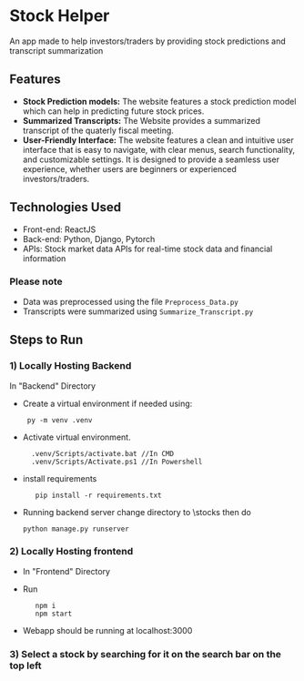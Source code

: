 # Stock Helper
An app made to help investors/traders by providing stock predictions and transcript summarization  

## Features
- **Stock Prediction models:** The website features a stock prediction model which can help in predicting future stock prices. 
- **Summarized Transcripts:** The Website provides a summarized transcript of the quaterly fiscal meeting.
- **User-Friendly Interface:** The website features a clean and intuitive user interface that is easy to navigate, with clear menus, search functionality, and customizable settings. It is designed to provide a seamless user experience, whether users are beginners or experienced investors/traders.
## Technologies Used

-   Front-end: ReactJS
-   Back-end: Python, Django, Pytorch
-   APIs: Stock market data APIs for real-time stock data and financial information

### Please note
- Data was preprocessed using the file `Preprocess_Data.py`
- Transcripts were summarized using `Summarize_Transcript.py`

## Steps to Run

### 1) Locally Hosting Backend
In "Backend" Directory
- Create a virtual environment if needed using:

       py -m venv .venv
    
- Activate virtual environment.

	    .venv/Scripts/activate.bat //In CMD  
	    .venv/Scripts/Activate.ps1 //In Powershell

- install requirements


     	 pip install -r requirements.txt


- Running backend server
    change directory to \stocks	then do 
    
  	  python manage.py runserver
    
### 2) Locally Hosting frontend
- In "Frontend" Directory

- Run

	     npm i 
		 npm start

- Webapp should be running at localhost:3000

### 3) Select a stock by searching for it on the search bar on the top left
